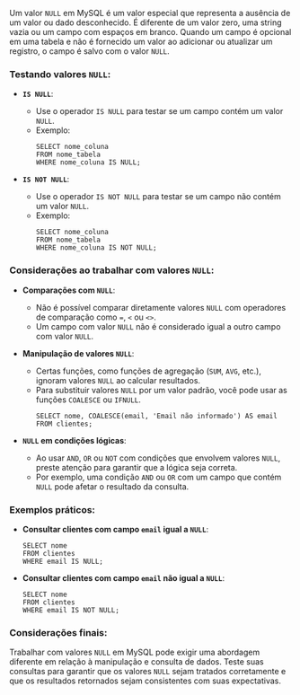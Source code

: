 Um valor `NULL` em MySQL é um valor especial que representa a ausência de um valor ou dado desconhecido. É diferente de um valor zero, uma string vazia ou um campo com espaços em branco. Quando um campo é opcional em uma tabela e não é fornecido um valor ao adicionar ou atualizar um registro, o campo é salvo com o valor `NULL`.

### Testando valores `NULL`:

- **`IS NULL`**:
    - Use o operador `IS NULL` para testar se um campo contém um valor `NULL`.
    - Exemplo:
        ```mysql
        SELECT nome_coluna
        FROM nome_tabela
        WHERE nome_coluna IS NULL;
        ```

- **`IS NOT NULL`**:
    - Use o operador `IS NOT NULL` para testar se um campo não contém um valor `NULL`.
    - Exemplo:
        ```mysql
        SELECT nome_coluna
        FROM nome_tabela
        WHERE nome_coluna IS NOT NULL;
        ```

### Considerações ao trabalhar com valores `NULL`:

- **Comparações com `NULL`**:
    - Não é possível comparar diretamente valores `NULL` com operadores de comparação como `=`, `<` ou `<>`.
    - Um campo com valor `NULL` não é considerado igual a outro campo com valor `NULL`.

- **Manipulação de valores `NULL`**:
    - Certas funções, como funções de agregação (`SUM`, `AVG`, etc.), ignoram valores `NULL` ao calcular resultados.
    - Para substituir valores `NULL` por um valor padrão, você pode usar as funções `COALESCE` ou `IFNULL`.
        ```mysql
        SELECT nome, COALESCE(email, 'Email não informado') AS email
        FROM clientes;
        ```

- **`NULL` em condições lógicas**:
    - Ao usar `AND`, `OR` ou `NOT` com condições que envolvem valores `NULL`, preste atenção para garantir que a lógica seja correta.
    - Por exemplo, uma condição `AND` ou `OR` com um campo que contém `NULL` pode afetar o resultado da consulta.

### Exemplos práticos:

- **Consultar clientes com campo `email` igual a `NULL`**:
    ```mysql
    SELECT nome
    FROM clientes
    WHERE email IS NULL;
    ```

- **Consultar clientes com campo `email` não igual a `NULL`**:
    ```mysql
    SELECT nome
    FROM clientes
    WHERE email IS NOT NULL;
    ```

### Considerações finais:

Trabalhar com valores `NULL` em MySQL pode exigir uma abordagem diferente em relação à manipulação e consulta de dados. Teste suas consultas para garantir que os valores `NULL` sejam tratados corretamente e que os resultados retornados sejam consistentes com suas expectativas.
